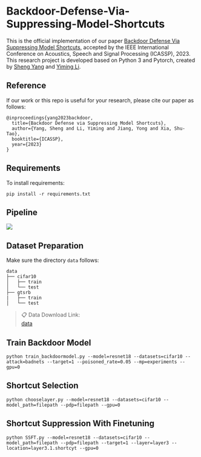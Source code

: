 # Backdoor-Defense-Via-Suppressing-Model-Shortcuts

This is the official implementation of our paper [Backdoor Defense Via Suppressing Model Shortcuts](https://www.researchgate.net/publication/365299231_Backdoor_Defense_via_Suppressing_Model_Shortcuts), accepted by the IEEE International Conference on Acoustics, Speech and Signal Processing (ICASSP), 2023. This research project is developed based on Python 3 and Pytorch, created by [Sheng Yang](https://scholar.google.com/citations?view_op=list_works&hl=zh-CN&hl=zh-CN&user=HZdisxYAAAAJ) and [Yiming Li](http://liyiming.tech/).

## Reference

If our work or this repo is useful for your research, please cite our paper as follows:

```
@inproceedings{yang2023backdoor,
  title={Backdoor Defense via Suppressing Model Shortcuts},
  author={Yang, Sheng and Li, Yiming and Jiang, Yong and Xia, Shu-Tao},
  booktitle={ICASSP},
  year={2023}
}
```

## Requirements

To install requirements:

```setup
pip install -r requirements.txt
```

## Pipeline

![](C:\Users\风满长亭\Desktop\SSFT_code\pipeline.png)

## Dataset Preparation

Make sure the directory `data` follows:

```File
data
├── cifar10  
│   ├── train
│   └── test
├── gtsrb
|   ├── train
│   └── test
```

> 📋 Data Download Link:  
> [data](https://drive.google.com/drive/folders/1tPppCn2VQ89Jy_LT-1CMbV2xPgV6O5p1?usp=sharing)

## Train Backdoor Model

```
python train_backdoormodel.py --model=resnet18 --datasets=cifar10 --attack=badnets --target=1 --poisoned_rate=0.05 --mp=experiments --gpu=0
```

## Shortcut Selection

```
python chooselayer.py --model=resnet18 --datasets=cifar10 --model_path=filepath --pdp=filepath --gpu=0
```

## Shortcut Suppression With Finetuning

```
python SSFT.py --model=resnet18 --datasets=cifar10 --model_path=filepath --pdp=filepath --target=1 --layer=layer3 --location=layer3.1.shortcyt --gpu=0 
```

